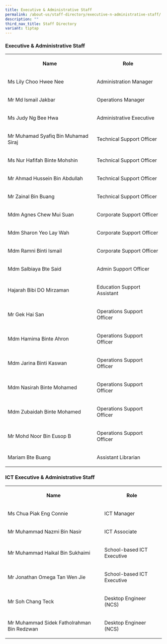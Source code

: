 ```yaml
---
title: Executive & Administrative Staff
permalink: /about-us/staff-directory/executive-n-administrative-staff/
description: ""
third_nav_title: Staff Directory
variant: tiptap
---
```

<h3>Executive &amp; Administrative Staff</h3>
<table style="minWidth: 50px">
<colgroup>
<col>
<col>
</colgroup>
<tbody>
<tr>
<th rowspan="1" colspan="1">
<p>Name</p>
</th>
<th rowspan="1" colspan="1">
<p>Role</p>
</th>
</tr>
<tr>
<td rowspan="1" colspan="1">
<p>Ms Lily Choo Hwee Nee</p>
</td>
<td rowspan="1" colspan="1">
<p>Administration Manager</p>
</td>
</tr>
<tr>
<td rowspan="1" colspan="1">
<p>Mr Md Ismail Jakbar</p>
</td>
<td rowspan="1" colspan="1">
<p>Operations Manager</p>
</td>
</tr>
<tr>
<td rowspan="1" colspan="1">
<p>Ms Judy Ng Bee Hwa</p>
</td>
<td rowspan="1" colspan="1">
<p>Administrative Executive</p>
</td>
</tr>
<tr>
<td rowspan="1" colspan="1">
<p>Mr Muhamad Syafiq Bin Muhamad Siraj</p>
</td>
<td rowspan="1" colspan="1">
<p>Technical Support Officer</p>
</td>
</tr>
<tr>
<td rowspan="1" colspan="1">
<p>Ms Nur Hafifah Binte Mohshin</p>
</td>
<td rowspan="1" colspan="1">
<p>Technical Support Officer</p>
</td>
</tr>
<tr>
<td rowspan="1" colspan="1">
<p>Mr Ahmad Hussein Bin Abdullah</p>
</td>
<td rowspan="1" colspan="1">
<p>Technical Support Officer</p>
</td>
</tr>
<tr>
<td rowspan="1" colspan="1">
<p>Mr Zainal Bin Buang</p>
</td>
<td rowspan="1" colspan="1">
<p>Technical Support Officer</p>
</td>
</tr>
<tr>
<td rowspan="1" colspan="1">
<p>Mdm Agnes Chew Mui Suan</p>
</td>
<td rowspan="1" colspan="1">
<p>Corporate Support Officer</p>
</td>
</tr>
<tr>
<td rowspan="1" colspan="1">
<p>Mdm Sharon Yeo Lay Wah</p>
</td>
<td rowspan="1" colspan="1">
<p>Corporate Support Officer</p>
</td>
</tr>
<tr>
<td rowspan="1" colspan="1">
<p>Mdm Ramni Binti Ismail</p>
</td>
<td rowspan="1" colspan="1">
<p>Corporate Support Officer</p>
</td>
</tr>
<tr>
<td rowspan="1" colspan="1">
<p>Mdm Salbiaya Bte Said</p>
</td>
<td rowspan="1" colspan="1">
<p>Admin Support Officer</p>
</td>
</tr>
<tr>
<td rowspan="1" colspan="1">
<p>Hajarah Bibi DO Mirzaman</p>
</td>
<td rowspan="1" colspan="1">
<p>Education Support Assistant</p>
</td>
</tr>
<tr>
<td rowspan="1" colspan="1">
<p>Mr Gek Hai San</p>
</td>
<td rowspan="1" colspan="1">
<p>Operations Support Officer</p>
</td>
</tr>
<tr>
<td rowspan="1" colspan="1">
<p>Mdm Hamima Binte Ahron</p>
</td>
<td rowspan="1" colspan="1">
<p>Operations Support Officer</p>
</td>
</tr>
<tr>
<td rowspan="1" colspan="1">
<p>Mdm Jarina Binti Kaswan</p>
</td>
<td rowspan="1" colspan="1">
<p>Operations Support Officer</p>
</td>
</tr>
<tr>
<td rowspan="1" colspan="1">
<p>Mdm Nasirah Binte Mohamed</p>
</td>
<td rowspan="1" colspan="1">
<p>Operations Support Officer</p>
</td>
</tr>
<tr>
<td rowspan="1" colspan="1">
<p>Mdm Zubaidah Binte Mohamed</p>
</td>
<td rowspan="1" colspan="1">
<p>Operations Support Officer</p>
</td>
</tr>
<tr>
<td rowspan="1" colspan="1">
<p>Mr Mohd Noor Bin Eusop B</p>
</td>
<td rowspan="1" colspan="1">
<p>Operations Support Officer</p>
</td>
</tr>
<tr>
<td rowspan="1" colspan="1">
<p>Mariam Bte Buang</p>
</td>
<td rowspan="1" colspan="1">
<p>Assistant Librarian</p>
</td>
</tr>
</tbody>
</table>
<h3>ICT Executive &amp; Administrative Staff</h3>
<table style="minWidth: 50px">
<colgroup>
<col>
<col>
</colgroup>
<tbody>
<tr>
<th rowspan="1" colspan="1">
<p>Name</p>
</th>
<th rowspan="1" colspan="1">
<p>Role</p>
</th>
</tr>
<tr>
<td rowspan="1" colspan="1">
<p>Ms Chua Piak Eng Connie</p>
</td>
<td rowspan="1" colspan="1">
<p>ICT Manager</p>
</td>
</tr>
<tr>
<td rowspan="1" colspan="1">
<p>Mr Muhammad Nazmi Bin Nasir</p>
</td>
<td rowspan="1" colspan="1">
<p>ICT Associate</p>
</td>
</tr>
<tr>
<td rowspan="1" colspan="1">
<p>Mr Muhammad Haikal Bin Sukhaimi</p>
</td>
<td rowspan="1" colspan="1">
<p>School-based ICT Executive</p>
</td>
</tr>
<tr>
<td rowspan="1" colspan="1">
<p>Mr Jonathan Omega Tan Wen Jie</p>
</td>
<td rowspan="1" colspan="1">
<p>School-based ICT Executive</p>
</td>
</tr>
<tr>
<td rowspan="1" colspan="1">
<p>Mr Soh Chang Teck</p>
</td>
<td rowspan="1" colspan="1">
<p>Desktop Engineer (NCS)</p>
</td>
</tr>
<tr>
<td rowspan="1" colspan="1">
<p>Mr Muhammad Sidek Fatholrahman Bin Redzwan</p>
</td>
<td rowspan="1" colspan="1">
<p>Desktop Engineer (NCS)</p>
</td>
</tr>
</tbody>
</table>
<p></p>